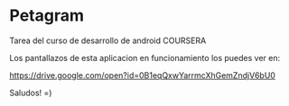 # Petagram
Tarea del curso de desarrollo de android COURSERA

Los pantallazos de esta aplicacion en funcionamiento los puedes ver en:

https://drive.google.com/open?id=0B1eqQxwYarrmcXhGemZndjV6bU0

Saludos! =)
